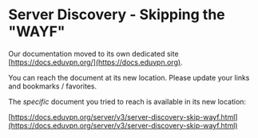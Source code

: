 # Server Discovery - Skipping the "WAYF"
    
Our documentation moved to its own dedicated site 
[https://docs.eduvpn.org/](https://docs.eduvpn.org).

You can reach the document at its new location. Please update your links and 
bookmarks / favorites.

The _specific_ document you tried to reach is available in its new location:

[https://docs.eduvpn.org/server/v3/server-discovery-skip-wayf.html](https://docs.eduvpn.org/server/v3/server-discovery-skip-wayf.html)
